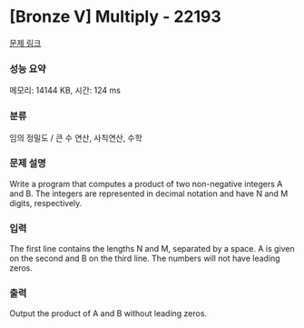 # [Bronze V] Multiply - 22193 

[문제 링크](https://www.acmicpc.net/problem/22193) 

### 성능 요약

메모리: 14144 KB, 시간: 124 ms

### 분류

임의 정밀도 / 큰 수 연산, 사칙연산, 수학

### 문제 설명

<p>Write a program that computes a product of two non-negative integers A and B. The integers are represented in decimal notation and have N and M digits, respectively.</p>

### 입력 

 <p>The first line contains the lengths N and M, separated by a space. A is given on the second and B on the third line. The numbers will not have leading zeros.</p>

### 출력 

 <p>Output the product of A and B without leading zeros.</p>

